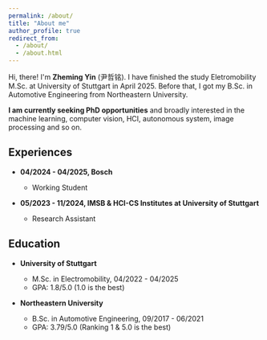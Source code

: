 ```yaml
---
permalink: /about/
title: "About me"
author_profile: true
redirect_from: 
  - /about/
  - /about.html
---
```


Hi, there! I'm **Zheming Yin** (尹哲铭). I have finished the study Eletromobility M.Sc. at University of Stuttgart in April 2025. Before that, I got my B.Sc. in Automotive Engineering from Northeastern University.

**I am currently seeking PhD opportunities** and broadly interested in the machine learning, computer vision, HCI, autonomous system, image processing and so on.

## Experiences
- **04/2024 - 04/2025, Bosch**
	- Working Student

- **05/2023 - 11/2024, IMSB & HCI-CS Institutes at University of Stuttgart**
	- Research Assistant


## Education
- **University of Stuttgart**
	- M.Sc. in Electromobility, 04/2022 - 04/2025
	- GPA: 1.8/5.0 (1.0 is the best)

- **Northeastern University**
	- B.Sc. in Automotive Engineering, 09/2017 - 06/2021
	- GPA: 3.79/5.0 (Ranking 1 & 5.0 is the best)
